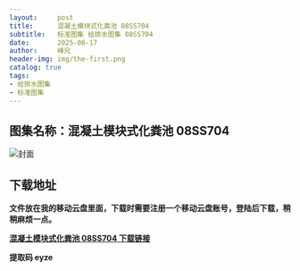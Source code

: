 ```yaml
---
layout:     post
title:      混凝土模块式化粪池 08SS704
subtitle:   标准图集 给排水图集 08SS704
date:       2025-06-17
author:     峰兄
header-img: img/the-first.png
catalog: true
tags:
- 给排水图集
- 标准图集
---
```

## 图集名称：混凝土模块式化粪池 08SS704
![封面](https://pic1.imgdb.cn/item/6854fdbe58cb8da5c85dbd4f.jpg)


## 下载地址 ##
**文件放在我的移动云盘里面，下载时需要注册一个移动云盘账号，登陆后下载，稍稍麻烦一点。**  
  
[**混凝土模块式化粪池 08SS704 下载链接**](https://caiyun.139.com/w/i/2nQQVZWD5APus)


**提取码 eyze**

